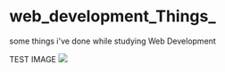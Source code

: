 # web_development_Things_
some things i've done while studying Web Development

TEST IMAGE
[<img src="[path/to/image.png](https://i.redd.it/some-cool-wallpapers-v0-9gay3iib47da1.png?width=6058&format=png&auto=webp&s=fcf3d52b1091e58ef6ca6aa4951bbe5b3c2111d0)https://i.redd.it/some-cool-wallpapers-v0-9gay3iib47da1.png?width=6058&format=png&auto=webp&s=fcf3d52b1091e58ef6ca6aa4951bbe5b3c2111d0">](https://link-to-your-URL/)
